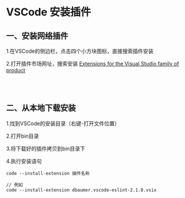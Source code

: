 # VSCode 安装插件

## 一、安装网络插件

1.在VSCode的侧边栏，点击四个小方块图标，直接搜索插件安装

2.打开插件市场网址，搜索安装 [Extensions for the Visual Studio family of product](https://marketplace.visualstudio.com/vscode)

<br>
<br>

## 二、从本地下载安装

1.找到VSCode的安装目录（右键-打开文件位置）

2.打开bin目录

3.将下载好的插件拷贝到bin目录下

4.执行安装语句
```
code --install-extension 插件名称

// 例如
code --install-extension dbaumer.vscode-eslint-2.1.8.vsix
```